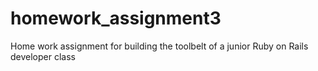 homework_assignment3
====================

Home work assignment for building the toolbelt of a junior Ruby on Rails developer class
